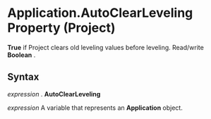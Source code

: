 
# Application.AutoClearLeveling Property (Project)

 **True** if Project clears old leveling values before leveling. Read/write **Boolean** .


## Syntax

 _expression_ . **AutoClearLeveling**

 _expression_ A variable that represents an **Application** object.

